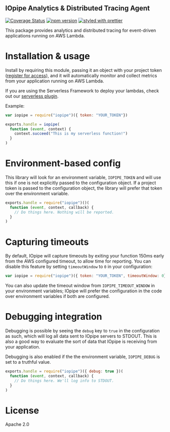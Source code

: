 IOpipe Analytics & Distributed Tracing Agent
--------------------------------------------
[![Coverage Status](https://coveralls.io/repos/github/iopipe/iopipe/badge.svg?branch=master)](https://coveralls.io/github/iopipe/iopipe?branch=master)
[![npm version](https://badge.fury.io/js/iopipe.svg)](https://badge.fury.io/js/iopipe)
[![styled with prettier](https://img.shields.io/badge/styled_with-prettier-ff69b4.svg)](https://github.com/prettier/prettier)

This package provides analytics and distributed tracing for
event-driven applications running on AWS Lambda.

# Installation & usage

Install by requiring this module, passing it an object with your project token
([register for access](https://www.iopipe.com)), and it will
automatically monitor and collect metrics from your application
running on AWS Lambda.

If you are using the Serverless Framework to deploy your lambdas, check out our
[serverless plugin](https://github.com/iopipe/serverless-plugin-iopipe).

Example:

```javascript
var iopipe = require("iopipe")({ token: "YOUR_TOKEN"})

exports.handle = iopipe(
  function (event, context) {
    context.succeed("This is my serverless function!")
  }
)
```

# Environment-based config

This library will look for an environment variable, `IOPIPE_TOKEN` and will use
this if one is not explicitly passed to the configuration object. If a project
token is passed to the configuration object, the library will prefer that
token over the environment variable.

```javascript
exports.handle = require("iopipe")()(
  function (event, context, callback) {
    // Do things here. Nothing will be reported.
  }
)
```

# Capturing timeouts

By default, IOpipe will capture timeouts by exiting your function 150ms early
from the AWS configured timeout, to allow time for reporting. You can disable this
feature by setting `timeoutWindow` to `0` in your configuration:

```javascript
var iopipe = require("iopipe")({ token: "YOUR_TOKEN", timeoutWindow: 0})
```

You can also update the timeout window from `IOPIPE_TIMEOUT_WINDOW` in your environment
variables; IOpipe will prefer the configuration in the code over environment
variables if both are configured.

# Debugging integration

Debugging is possible by seeing the `debug` key to `true`
in the configuration as such, which will log all data sent to
IOpipe servers to STDOUT. This is also a good way to evaluate
the sort of data that IOpipe is receiving from your application.

Debugging is also enabled if the the environment variable,
`IOPIPE_DEBUG` is set to a truthful value.

```javascript
exports.handle = require("iopipe")({ debug: true })(
  function (event, context, callback) {
    // Do things here. We'll log info to STDOUT.
  }
)
```

# License

Apache 2.0
